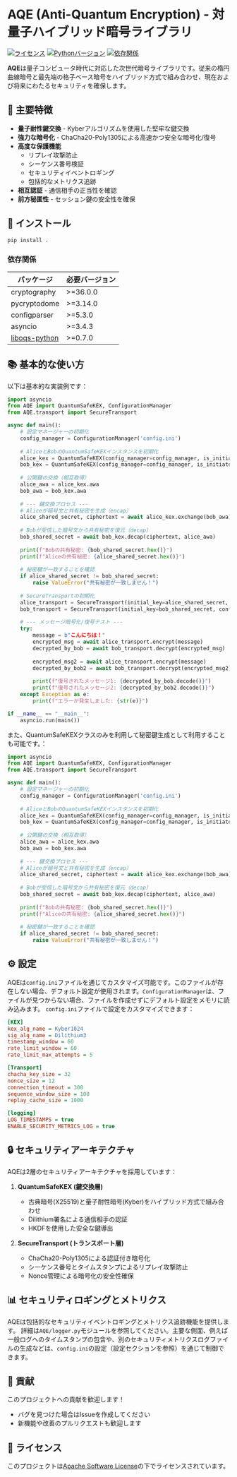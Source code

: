 # AQE (Anti-Quantum Encryption) - 対量子ハイブリッド暗号ライブラリ

[![ライセンス](https://img.shields.io/badge/License-Apache%202.0-blue.svg)](LICENSE)
[![Pythonバージョン](https://img.shields.io/badge/python-3.8%2B-blue)](https://www.python.org/)
[![依存関係](https://img.shields.io/badge/dependencies-see%20below-orange)](README.md#-dependencies)

**AQE**は量子コンピュータ時代に対応した次世代暗号ライブラリです。従来の楕円曲線暗号と最先端の格子ベース暗号をハイブリッド方式で組み合わせ、現在および将来にわたるセキュリティを確保します。

## 🌟 主要特徴

- **量子耐性鍵交換** - Kyberアルゴリズムを使用した堅牢な鍵交換
- **強力な暗号化** - ChaCha20-Poly1305による高速かつ安全な暗号化/復号
- **高度な保護機能**
  - リプレイ攻撃防止
  - シーケンス番号検証
  - セキュリティイベントロギング
  - 包括的なメトリクス追跡
- **相互認証** - 通信相手の正当性を確認
- **前方秘匿性** - セッション鍵の安全性を確保

## 🚀 インストール

```bash
pip install .
```

### 依存関係

| パッケージ | 必要バージョン |
|------------|----------------|
| cryptography | >=36.0.0 |
| pycryptodome | >=3.14.0 |
| configparser | >=5.3.0 |
| asyncio | >=3.4.3 |
| [liboqs-python](https://github.com/open-quantum-safe/liboqs-python) | >=0.7.0 |

## 📚 基本的な使い方

以下は基本的な実装例です：

```python
import asyncio
from AQE import QuantumSafeKEX, ConfigurationManager
from AQE.transport import SecureTransport

async def main():
    # 設定マネージャーの初期化
    config_manager = ConfigurationManager('config.ini')
    
    # AliceとBobのQuantumSafeKEXインスタンスを初期化
    alice_kex = QuantumSafeKEX(config_manager=config_manager, is_initiator=True)
    bob_kex = QuantumSafeKEX(config_manager=config_manager, is_initiator=False)
    
    # 公開鍵の交換（相互取得）
    alice_awa = alice_kex.awa
    bob_awa = bob_kex.awa
    
    # --- 鍵交換プロセス ---
    # Aliceが暗号文と共有秘密を生成（encap）
    alice_shared_secret, ciphertext = await alice_kex.exchange(bob_awa)
    
    # Bobが受信した暗号文から共有秘密を復元（decap）
    bob_shared_secret = await bob_kex.decap(ciphertext, alice_awa)
    
    print(f"Bobの共有秘密: {bob_shared_secret.hex()}")
    print(f"Aliceの共有秘密: {alice_shared_secret.hex()}")
    
    # 秘密鍵が一致することを確認
    if alice_shared_secret != bob_shared_secret:
        raise ValueError("共有秘密が一致しません！")
    
    # SecureTransportの初期化
    alice_transport = SecureTransport(initial_key=alice_shared_secret, config_manager=config_manager)
    bob_transport = SecureTransport(initial_key=bob_shared_secret, config_manager=config_manager)
    
    # --- メッセージ暗号化/復号テスト ---
    try:
        message = b"こんにちは！"
        encrypted_msg = await alice_transport.encrypt(message)
        decrypted_by_bob = await bob_transport.decrypt(encrypted_msg)
        
        encrypted_msg2 = await alice_transport.encrypt(message)
        decrypted_by_bob2 = await bob_transport.decrypt(encrypted_msg2)
        
        print(f"復号されたメッセージ1: {decrypted_by_bob.decode()}")
        print(f"復号されたメッセージ2: {decrypted_by_bob2.decode()}")
    except Exception as e:
        print(f"エラーが発生しました: {str(e)}")

if __name__ == "__main__":
    asyncio.run(main())
```
また、QuantumSafeKEXクラスのみを利用して秘密鍵生成として利用することも可能です。：
```python
import asyncio
from AQE import QuantumSafeKEX, ConfigurationManager
from AQE.transport import SecureTransport

async def main():
    # 設定マネージャーの初期化
    config_manager = ConfigurationManager('config.ini')
    
    # AliceとBobのQuantumSafeKEXインスタンスを初期化
    alice_kex = QuantumSafeKEX(config_manager=config_manager, is_initiator=True)
    bob_kex = QuantumSafeKEX(config_manager=config_manager, is_initiator=False)
    
    # 公開鍵の交換（相互取得）
    alice_awa = alice_kex.awa
    bob_awa = bob_kex.awa
    
    # --- 鍵交換プロセス ---
    # Aliceが暗号文と共有秘密を生成（encap）
    alice_shared_secret, ciphertext = await alice_kex.exchange(bob_awa)
    
    # Bobが受信した暗号文から共有秘密を復元（decap）
    bob_shared_secret = await bob_kex.decap(ciphertext, alice_awa)
    
    print(f"Bobの共有秘密: {bob_shared_secret.hex()}")
    print(f"Aliceの共有秘密: {alice_shared_secret.hex()}")
    
    # 秘密鍵が一致することを確認
    if alice_shared_secret != bob_shared_secret:
        raise ValueError("共有秘密が一致しません！")
```

## ⚙️ 設定

AQEは`config.ini`ファイルを通じてカスタマイズ可能です。このファイルが存在しない場合、デフォルト設定が使用されます。`ConfigurationManager`は、ファイルが見つからない場合、ファイルを作成せずにデフォルト設定をメモリに読み込みます。
`config.ini`ファイルで設定をカスタマイズできます：

```ini
[KEX]
kex_alg_name = Kyber1024
sig_alg_name = Dilithium3
timestamp_window = 60
rate_limit_window = 60
rate_limit_max_attempts = 5

[Transport]
chacha_key_size = 32
nonce_size = 12
connection_timeout = 300
sequence_window_size = 100
replay_cache_size = 1000

[logging]
LOG_TIMESTAMPS = true
ENABLE_SECURITY_METRICS_LOG = true
```

## 🔒 セキュリティアーキテクチャ

AQEは2層のセキュリティアーキテクチャを採用しています：

1. **QuantumSafeKEX (鍵交換層)**
   - 古典暗号(X25519)と量子耐性暗号(Kyber)をハイブリッド方式で組み合わせ
   - Dilithium署名による通信相手の認証
   - HKDFを使用した安全な鍵導出

2. **SecureTransport (トランスポート層)**
   - ChaCha20-Poly1305による認証付き暗号化
   - シーケンス番号とタイムスタンプによるリプレイ攻撃防止
   - Nonce管理による暗号化の安全性確保

## 📊 セキュリティロギングとメトリクス

AQEは包括的なセキュリティイベントロギングとメトリクス追跡機能を提供します。
詳細は`AQE/logger.py`モジュールを参照してください。主要な側面、例えば一般ログへのタイムスタンプの包含や、別のセキュリティメトリクスログファイルの生成などは、`config.ini`の設定（設定セクションを参照）を通じて制御できます。

## 🤝 貢献

このプロジェクトへの貢献を歓迎します！

- バグを見つけた場合はIssueを作成してください
- 新機能や改善のプルリクエストも歓迎します

## 📜 ライセンス

このプロジェクトは[Apache Software License](LICENSE)の下でライセンスされています。
